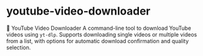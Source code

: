 # youtube-video-downloader
🎥 YouTube Video Downloader  A command-line tool to download YouTube videos using `yt-dlp`. Supports downloading single videos or multiple videos from a list, with options for automatic download confirmation and quality selection.
